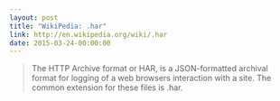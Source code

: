 ```yaml
---
layout: post
title: "WikiPedia: .har"
link: http://en.wikipedia.org/wiki/.har
date: 2015-03-24-00:00:00
---
```


> The HTTP Archive format or HAR, is a JSON-formatted archival format for logging of a web browsers interaction with a site. The common extension for these files is .har.
